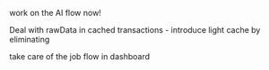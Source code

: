 
work on the AI flow now! 


Deal with rawData in cached transactions - introduce light cache by eliminating 

take care of the job flow in dashboard 